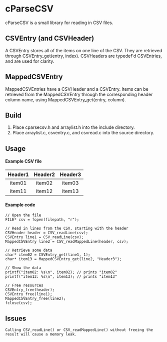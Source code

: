# cParseCSV

cParseCSV is a small library for reading in CSV files.

## CSVEntry (and CSVHeader)

A CSVEntry stores all of the items on one line of the CSV. They are
retrieved through CSVEntry_get(entry, index). CSVHeaders are typedef'd
CSVEntries, and are used for clarity.

## MappedCSVEntry

MappedCSVEntries have a CSVHeader and a CSVEntry. Items can be
retrieved from the MappedCSVEntry through the corresponding
header column name, using MappedCSVEntry_get(entry, column).

## Build

1. Place cparsecsv.h and arraylist.h into the include directory.
2. Place arraylist.c, csventry.c, and csvread.c into the source directory.

## Usage

#### Example CSV file

| Header1 | Header2 | Header3 |
|:-------:|:-------:|:-------:|
|item01   |item02   |item03   |
|item11   |item12   |item13   |

#### Example code

	// Open the file
    FILE* csv = fopen(filepath, "r");

    // Read in lines from the CSV, starting with the header
    CSVHeader header = CSV_readLine(csv);
    CSVEntry line1 = CSV_readLine(csv);
    MappedCSVEntry line2 = CSV_readMappedLine(header, csv);

    // Retrieve some data
    char* item02 = CSVEntry_get(line1, 1);
    char* item13 = MappedCSVEntry_get(line2, "Header3");

    // Show the data
    printf("item02: %s\n", item02); // prints "item02"
    printf("item13: %s\n", item13); // prints "item13"

    // Free resources
    CSVEntry_free(header);
    CSVEntry_free(line1);
    MappedCSVEntry_free(line2);
    fclose(csv);
    
## Issues

    Calling CSV_readLine() or CSV_readMappedLine() without freeing the result will cause a memory leak.
